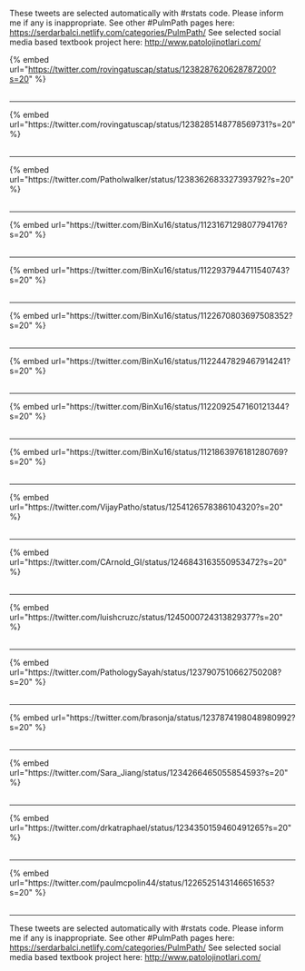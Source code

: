 

These tweets are selected automatically with #rstats code. Please inform me if any is inappropriate.
See other #PulmPath pages here: https://serdarbalci.netlify.com/categories/PulmPath/ 
See selected social media based textbook project here: http://www.patolojinotlari.com/

{% embed url="https://twitter.com/rovingatuscap/status/1238287620628787200?s=20" %}<br>
<br>
<hr>
{% embed url="https://twitter.com/rovingatuscap/status/1238285148778569731?s=20" %}<br>
<br>
<hr>
{% embed url="https://twitter.com/Patholwalker/status/1238362683327393792?s=20" %}<br>
<br>
<hr>
{% embed url="https://twitter.com/BinXu16/status/1123167129807794176?s=20" %}<br>
<br>
<hr>
{% embed url="https://twitter.com/BinXu16/status/1122937944711540743?s=20" %}<br>
<br>
<hr>
{% embed url="https://twitter.com/BinXu16/status/1122670803697508352?s=20" %}<br>
<br>
<hr>
{% embed url="https://twitter.com/BinXu16/status/1122447829467914241?s=20" %}<br>
<br>
<hr>
{% embed url="https://twitter.com/BinXu16/status/1122092547160121344?s=20" %}<br>
<br>
<hr>
{% embed url="https://twitter.com/BinXu16/status/1121863976181280769?s=20" %}<br>
<br>
<hr>
{% embed url="https://twitter.com/VijayPatho/status/1254126578386104320?s=20" %}<br>
<br>
<hr>
{% embed url="https://twitter.com/CArnold_GI/status/1246843163550953472?s=20" %}<br>
<br>
<hr>
{% embed url="https://twitter.com/luishcruzc/status/1245000724313829377?s=20" %}<br>
<br>
<hr>
{% embed url="https://twitter.com/PathologySayah/status/1237907510662750208?s=20" %}<br>
<br>
<hr>
{% embed url="https://twitter.com/brasonja/status/1237874198048980992?s=20" %}<br>
<br>
<hr>
{% embed url="https://twitter.com/Sara_Jiang/status/1234266465055854593?s=20" %}<br>
<br>
<hr>
{% embed url="https://twitter.com/drkatraphael/status/1234350159460491265?s=20" %}<br>
<br>
<hr>
{% embed url="https://twitter.com/paulmcpolin44/status/1226525143146651653?s=20" %}<br>
<br>
<hr>


These tweets are selected automatically with #rstats code. Please inform me if any is inappropriate.
See other #PulmPath pages here: https://serdarbalci.netlify.com/categories/PulmPath/ 
See selected social media based textbook project here: http://www.patolojinotlari.com/
